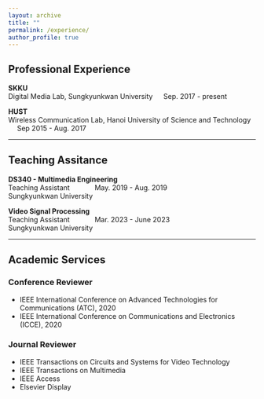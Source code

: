 ```yaml
---
layout: archive
title: ""
permalink: /experience/
author_profile: true
---
```


## Professional Experience
**SKKU** <br />
Digital Media Lab, Sungkyunkwan University &emsp;  Sep. 2017 - present

**HUST** <br />
Wireless Communication Lab, Hanoi University of Science and Technology  &emsp;   Sep 2015 - Aug. 2017
<!-- * Research on channel estimation method for high-speed railway based on LTE-R system.<br /> -->

---
## Teaching Assitance
**DS340 - Multimedia Engineering** <br />
Teaching Assistant   &ensp;  &emsp;	  &emsp; 	May. 2019 - Aug. 2019<br />
Sungkyunkwan University <br />

**Video Signal Processing** <br />
Teaching Assistant  &ensp;  &emsp;	  &emsp; 	Mar. 2023 - June 2023<br />
Sungkyunkwan University<br />

---
## Academic Services
### Conference Reviewer
* IEEE International Conference on Advanced Technologies for Communications (ATC), 2020
* IEEE International Conference on Communications and Electronics (ICCE), 2020

### Journal Reviewer
* IEEE Transactions on Circuits and Systems for Video Technology
* IEEE Transactions on Multimedia
* IEEE Access
* Elsevier Display
